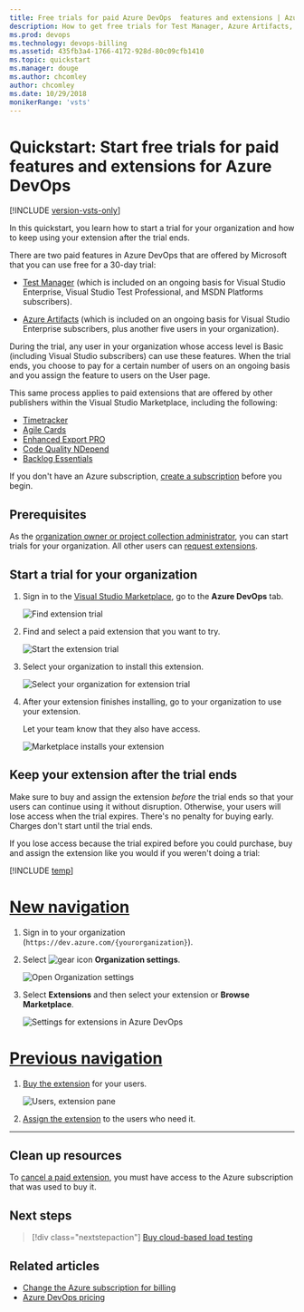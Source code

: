 ```yaml
---
title: Free trials for paid Azure DevOps  features and extensions | Azure DevOps
description: How to get free trials for Test Manager, Azure Artifacts, and for Azure DevOps extensions offered by other publishers
ms.prod: devops
ms.technology: devops-billing
ms.assetid: 435fb3a4-1766-4172-928d-80c09cfb1410
ms.topic: quickstart
ms.manager: douge
ms.author: chcomley
author: chcomley
ms.date: 10/29/2018
monikerRange: 'vsts'
---
```


# Quickstart: Start free trials for paid features and extensions for Azure DevOps

[!INCLUDE [version-vsts-only](../../_shared/version-vsts-only.md)]

In this quickstart, you learn how to start a trial for your organization and how to keep using your extension after the trial ends.

There are two paid features in Azure DevOps that are offered by Microsoft that you can use free for a 30-day trial:

- [Test Manager](https://marketplace.visualstudio.com/items/ms.vss-testmanager-web) (which is included on an ongoing basis for Visual Studio Enterprise, Visual Studio Test Professional, and MSDN Platforms subscribers).

- [Azure Artifacts](https://marketplace.visualstudio.com/items?itemName=ms.feed) (which is included on an ongoing basis for Visual Studio Enterprise subscribers, plus another five users in your organization).

During the trial, any user in your organization whose access level is Basic (including Visual Studio subscribers) can use these features. When the trial ends, you choose to pay for a certain number of users on an ongoing basis and you assign the feature to users on the User page.

This same process applies to paid extensions that are offered by other publishers within the Visual Studio Marketplace, including the following:

- [Timetracker](https://marketplace.visualstudio.com/items?itemName=Berichthaus.TfsTimetracker)
- [Agile Cards](https://marketplace.visualstudio.com/items?itemName=spartez.agile-cards)
- [Enhanced Export PRO](https://marketplace.visualstudio.com/items?itemName=mskold.mskold-PRO-EnhancedExport)
- [Code Quality NDepend](https://marketplace.visualstudio.com/items?itemName=ndepend.ndependextension)
- [Backlog Essentials](https://marketplace.visualstudio.com/items?itemName=agile-extensions.backlog-essentials)

If you don't have an Azure subscription, [create a subscription](https://azure.microsoft.com/pricing/purchase-options/) before you begin.

## Prerequisites

As the [organization owner or project collection administrator](billing-faq.md#find-owner), you can start trials for your organization.
All other users can [request extensions](../../marketplace/install-vsts-extension.md).

## Start a trial for your organization

1. Sign in to the [Visual Studio Marketplace](https://marketplace.visualstudio.com/azuredevops), go to the **Azure DevOps** tab.

    ![Find extension trial](../billing/_img/_shared/extensions-marketplace.png)

2. Find and select a paid extension that you want to try.

    ![Start the extension trial](_img/try-additional-features/mp-start-test-manager-trial.png)

3. Select your organization to install this extension.

    ![Select your organization for extension trial](_img/try-additional-features/select-organization.png)

4. After your extension finishes installing, go to your organization to use your extension.

    Let your team know that they also have access.

   ![Marketplace installs your extension](_img/try-additional-features/extension-installed.png)

<a name="after-trial"></a>

## Keep your extension after the trial ends

Make sure to buy and assign the extension *before* the trial ends so that your users can continue using it without disruption. Otherwise, your users will lose access when the trial expires.
There's no penalty for buying early. Charges don't start until the trial ends.

If you lose access because the trial expired before you could purchase, buy and assign the extension like you would if you weren't doing a trial:

[!INCLUDE [temp](../../_shared/new-navigation.md)] 

# [New navigation](#tab/new-nav)

1. Sign in to your organization (```https://dev.azure.com/{yourorganization}```).

2. Select ![gear icon](../../_img/icons/gear-icon.png) **Organization settings**.

   ![Open Organization settings](../../_shared/_img/settings/open-admin-settings-vert.png)
3. Select **Extensions** and then select your extension or **Browse Marketplace**.

   ![Settings for extensions in Azure DevOps](_img/try-additional-features/extensions-azure-devops-admin-settings.png)

# [Previous navigation](#tab/previous-nav)

1. [Buy the extension](../../marketplace/install-vsts-extension.md#install-extension) for your users.

    ![Users, extension pane](_img/try-additional-features/extension-trial-in-organization-updated-ui.png)

2. [Assign the extension](../../marketplace/assign-paid-extensions.md) to the users who need it.

---

## Clean up resources

To [cancel a paid extension](../../marketplace/uninstall-disable-extensions.md), you must have access to the Azure subscription that was used to buy it.

## Next steps

> [!div class="nextstepaction"]
> [Buy cloud-based load testing](buy-load-testing-vs.md)

## Related articles

- [Change the Azure subscription for billing](change-azure-subscription.md)
- [Azure DevOps pricing](https://azure.microsoft.com/pricing/details/devops/azure-devops-services/)
